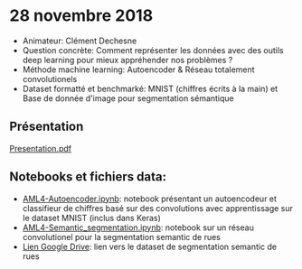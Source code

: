 # 28 novembre 2018
- Animateur: Clément Dechesne
- Question concrète: Comment représenter les données avec des outils deep learning pour mieux appréhender nos problèmes ?
- Méthode machine learning: Autoencoder & Réseau totalement convolutionels
- Dataset formatté et benchmarké: MNIST (chiffres écrits à la main) et Base de donnée d'image pour segmentation sémantique

## Présentation
[Presentation.pdf](https://github.com/amlb/amlb.github.io/blob/master/Sessions2018-2019/2018-11-28_Outils_deep_learning/Presentation.pdf)

## Notebooks et fichiers data:
- [AML4-Autoencoder.ipynb](https://github.com/amlb/amlb.github.io/blob/master/Sessions2018-2019/2018-11-28_Outils_deep_learning/AML4-Autoencoder): notebook présentant un autoencodeur et classifieur de chiffres basé sur des convolutions avec apprentissage sur le dataset MNIST (inclus dans Keras)
- [AML4-Semantic_segmentation.ipynb](https://github.com/amlb/amlb.github.io/blob/master/Sessions2018-2019/2018-11-28_Outils_deep_learning/AML4-Semantic_segmentation.ipynb): notebook sur un réseau convolutionel pour la segmentation semantic de rues
- [Lien Google Drive](https://drive.google.com/file/d/0B0d9ZiqAgFkiOHR1NTJhWVJMNEU/view): lien vers le dataset de segmentation semantic de rues
